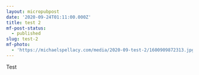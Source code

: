```yaml
---
layout: micropubpost
date: '2020-09-24T01:11:00.000Z'
title: test 2
mf-post-status:
  - published
slug: test-2
mf-photo:
  - 'https://michaelspellacy.com/media/2020-09-test-2/1600909872313.jpg'
---
```

Test
